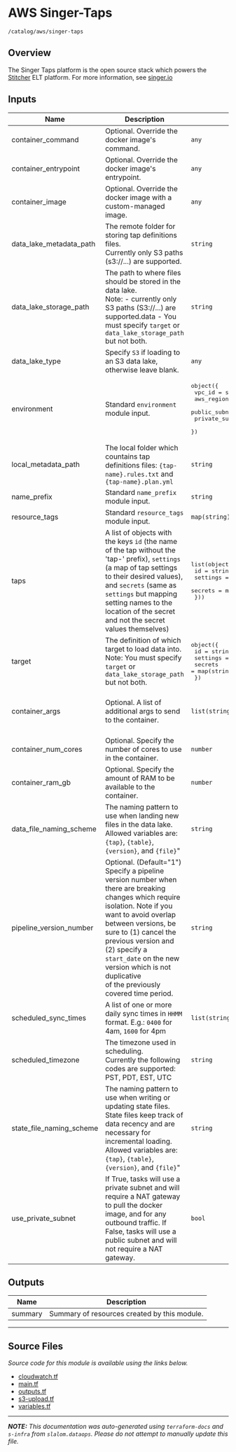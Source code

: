 
# AWS Singer-Taps

`/catalog/aws/singer-taps`

## Overview


The Singer Taps platform is the open source stack which powers the [Stitcher](https://www.stitcher.com) ELT platform. For more information, see [singer.io](https://singer.io)

## Inputs

| Name | Description | Type | Default | Required |
|------|-------------|------|---------|:-----:|
| container\_command | Optional. Override the docker image's command. | `any` | n/a | yes |
| container\_entrypoint | Optional. Override the docker image's entrypoint. | `any` | n/a | yes |
| container\_image | Optional. Override the docker image with a custom-managed image. | `any` | n/a | yes |
| data\_lake\_metadata\_path | The remote folder for storing tap definitions files.<br>Currently only S3 paths (s3://...) are supported. | `string` | n/a | yes |
| data\_lake\_storage\_path | The path to where files should be stored in the data lake.<br>Note:  - currently only S3 paths (S3://...) are supported.data  - You must specify `target` or `data_lake_storage_path` but not both. | `string` | n/a | yes |
| data\_lake\_type | Specify `S3` if loading to an S3 data lake, otherwise leave blank. | `any` | n/a | yes |
| environment | Standard `environment` module input. | <pre>object({<br>    vpc_id          = string<br>    aws_region      = string<br>    public_subnets  = list(string)<br>    private_subnets = list(string)<br>  })</pre> | n/a | yes |
| local\_metadata\_path | The local folder which countains tap definitions files: `{tap-name}.rules.txt` and `{tap-name}.plan.yml` | `string` | n/a | yes |
| name\_prefix | Standard `name_prefix` module input. | `string` | n/a | yes |
| resource\_tags | Standard `resource_tags` module input. | `map(string)` | n/a | yes |
| taps | A list of objects with the keys `id` (the name of the tap without the 'tap-' prefix), `settings` (a map of tap settings to their desired values), and `secrets` (same as `settings` but mapping setting names to the location of the secret and not the secret<br>values themselves) | <pre>list(object({<br>    id       = string<br>    settings = map(string)<br>    secrets  = map(string)<br>  }))</pre> | n/a | yes |
| target | The definition of which target to load data into.<br>Note: You must specify `target` or `data_lake_storage_path` but not both. | <pre>object({<br>    id       = string<br>    settings = map(string)<br>    secrets  = map(string)<br>  })</pre> | n/a | yes |
| container\_args | Optional. A list of additional args to send to the container. | `list(string)` | <pre>[<br>  "--config_file=False",<br>  "--target_config_file=False"<br>]</pre> | no |
| container\_num\_cores | Optional. Specify the number of cores to use in the container. | `number` | `0.5` | no |
| container\_ram\_gb | Optional. Specify the amount of RAM to be available to the container. | `number` | `1` | no |
| data\_file\_naming\_scheme | The naming pattern to use when landing new files in the data lake. Allowed variables are: `{tap}`, `{table}`, `{version}`, and `{file}`" | `string` | `"{tap}/{table}/v{version}/{file}"` | no |
| pipeline\_version\_number | Optional. (Default="1") Specify a pipeline version number when there are breaking changes which require<br>isolation. Note if you want to avoid overlap between versions, be sure to (1) cancel the<br>previous version and (2) specify a `start_date` on the new version which is not duplicative<br>of the previously covered time period. | `string` | `"1"` | no |
| scheduled\_sync\_times | A list of one or more daily sync times in `HHMM` format. E.g.: `0400` for 4am, `1600` for 4pm | `list(string)` | `[]` | no |
| scheduled\_timezone | The timezone used in scheduling.<br>Currently the following codes are supported: PST, PDT, EST, UTC | `string` | `"PT"` | no |
| state\_file\_naming\_scheme | The naming pattern to use when writing or updating state files. State files keep track of<br>data recency and are necessary for incremental loading. Allowed variables are: `{tap}`, `{table}`, `{version}`, and `{file}`" | `string` | `"{tap}/{table}/state/{tap}-{table}-v{version}-state.json"` | no |
| use\_private\_subnet | If True, tasks will use a private subnet and will require a NAT gateway to pull the docker<br>image, and for any outbound traffic. If False, tasks will use a public subnet and will<br>not require a NAT gateway. | `bool` | `false` | no |

## Outputs

| Name | Description |
|------|-------------|
| summary | Summary of resources created by this module. |

---------------------

## Source Files

_Source code for this module is available using the links below._

* [cloudwatch.tf](https://github.com/slalom-ggp/dataops-infra/tree/master//catalog/aws/singer-taps/cloudwatch.tf)
* [main.tf](https://github.com/slalom-ggp/dataops-infra/tree/master//catalog/aws/singer-taps/main.tf)
* [outputs.tf](https://github.com/slalom-ggp/dataops-infra/tree/master//catalog/aws/singer-taps/outputs.tf)
* [s3-upload.tf](https://github.com/slalom-ggp/dataops-infra/tree/master//catalog/aws/singer-taps/s3-upload.tf)
* [variables.tf](https://github.com/slalom-ggp/dataops-infra/tree/master//catalog/aws/singer-taps/variables.tf)

---------------------

_**NOTE:** This documentation was auto-generated using
`terraform-docs` and `s-infra` from `slalom.dataops`.
Please do not attempt to manually update this file._
